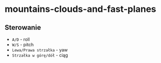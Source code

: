 # mountains-clouds-and-fast-planes

## Sterowanie

- `A/D` - roll
- `W/S` - pitch
- `Lewa/Prawa strzałka` - yaw
- `Strzałka w górę/dół` - ciąg
